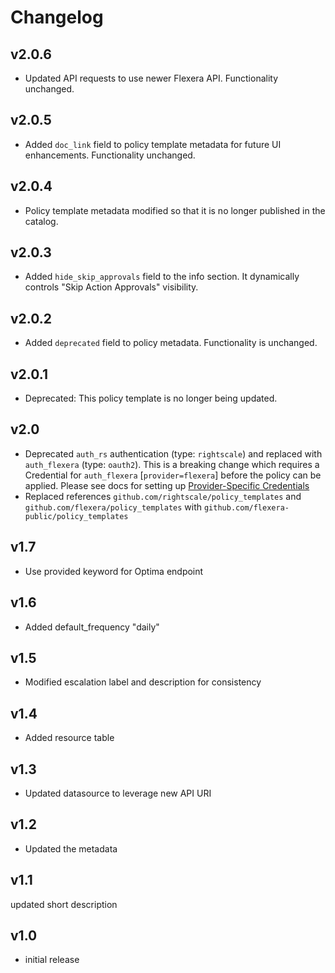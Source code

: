 # Changelog

## v2.0.6

- Updated API requests to use newer Flexera API. Functionality unchanged.

## v2.0.5

- Added `doc_link` field to policy template metadata for future UI enhancements. Functionality unchanged.

## v2.0.4

- Policy template metadata modified so that it is no longer published in the catalog.

## v2.0.3

- Added `hide_skip_approvals` field to the info section. It dynamically controls "Skip Action Approvals" visibility.

## v2.0.2

- Added `deprecated` field to policy metadata. Functionality is unchanged.

## v2.0.1

- Deprecated: This policy template is no longer being updated.

## v2.0

- Deprecated `auth_rs` authentication (type: `rightscale`) and replaced with `auth_flexera` (type: `oauth2`).  This is a breaking change which requires a Credential for `auth_flexera` [`provider=flexera`] before the policy can be applied.  Please see docs for setting up [Provider-Specific Credentials](https://docs.flexera.com/flexera/EN/Automation/ProviderCredentials.htm)
- Replaced references `github.com/rightscale/policy_templates` and `github.com/flexera/policy_templates` with `github.com/flexera-public/policy_templates`

## v1.7

- Use provided keyword for Optima endpoint

## v1.6

- Added default_frequency "daily"

## v1.5

- Modified escalation label and description for consistency

## v1.4

- Added resource table

## v1.3

- Updated datasource to leverage new API URI

## v1.2

- Updated the metadata

## v1.1

updated short description

## v1.0

- initial release
